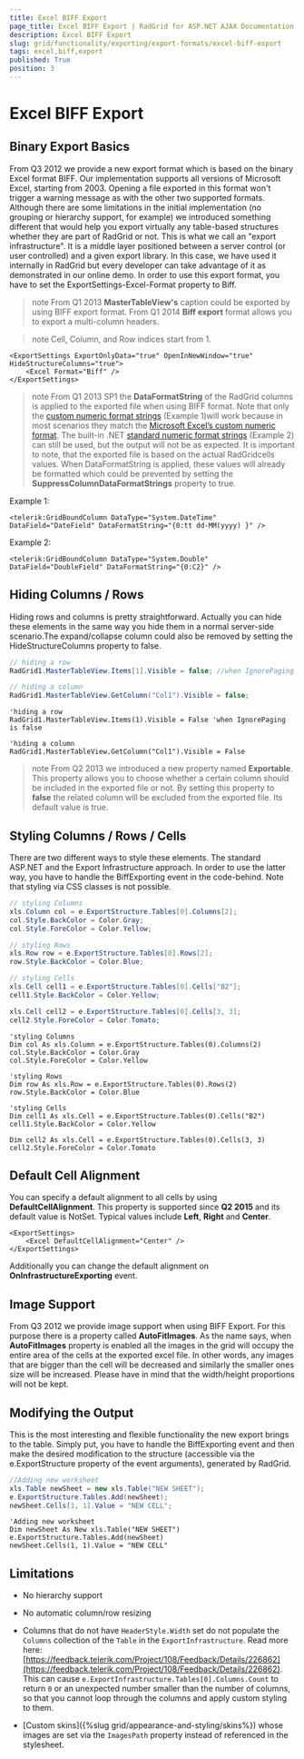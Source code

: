```yaml
---
title: Excel BIFF Export
page_title: Excel BIFF Export | RadGrid for ASP.NET AJAX Documentation
description: Excel BIFF Export
slug: grid/functionality/exporting/export-formats/excel-biff-export
tags: excel,biff,export
published: True
position: 3
---
```


# Excel BIFF Export



## Binary Export Basics

From Q3 2012 we provide a new export format which is based on the binary Excel format BIFF. Our implementation supports all versions of Microsoft Excel, starting from 2003. Opening a file exported in this format won't trigger a warning message as with the other two supported formats. Although there are some limitations in the initial implementation (no grouping or hierarchy support, for example) we introduced something different that would help you export virtually any table-based structures whether they are part of RadGrid or not. This is what we call an "export infrastructure". It is a middle layer positioned between a server control (or user controlled) and a given export library. In this case, we have used it internally in RadGrid but every developer can take advantage of it as demonstrated in our online demo. In order to use this export format, you have to set the ExportSettings-Excel-Format property to Biff.

>note From Q1 2013 **MasterTableView's** caption could be exported by using BIFF export format.
>From Q1 2014 **Biff export** format allows you to export a multi-column headers.
>


>note Cell, Column, and Row indices start from 1.
>


````ASP.NET
<ExportSettings ExportOnlyData="true" OpenInNewWindow="true" HideStructureColumns="true">
    <Excel Format="Biff" />
</ExportSettings>
````



>note From Q1 2013 SP1 the **DataFormatString** of the RadGrid columns is applied to the exported file when using BIFF format. Note that only the [custom numeric format strings](https://msdn.microsoft.com/en-us/library/0c899ak8%28v=vs.71%29.aspx) (Example 1)will work because in most scenarios they match the [Microsoft Excel’s custom numeric format](http://office.microsoft.com/en-gb/excel-help/create-a-custom-number-format-HP010342372.aspx). The built-in .NET [standard numeric format strings](https://msdn.microsoft.com/en-us/library/dwhawy9k%28v=vs.71%29.aspx) (Example 2) can still be used, but the output will not be as expected. It is important to note, that the exported file is based on the actual RadGridcells values. When DataFormatString is applied, these values will already be formatted which could be prevented by setting the **SuppressColumnDataFormatStrings** property to true.
>


Example 1:

````ASP.NET
<telerik:GridBoundColumn DataType="System.DateTime" DataField="DateField" DataFormatString="{0:tt dd-MM(yyyy) }" />
````

Example 2:

````ASP.NET
<telerik:GridBoundColumn DataType="System.Double" DataField="DoubleField" DataFormatString="{0:C2}" />
````

## Hiding Columns / Rows

Hiding rows and columns is pretty straightforward. Actually you can hide these elements in the same way you hide them in a normal server-side scenario.The expand/collapse column could also be removed by setting the HideStructureColumns property to false.

````C#
// hiding a row
RadGrid1.MasterTableView.Items[1].Visible = false; //when IgnorePaging is false

// hiding a column
RadGrid1.MasterTableView.GetColumn("Col1").Visible = false;
````
````VB
'hiding a row
RadGrid1.MasterTableView.Items(1).Visible = False 'when IgnorePaging is false

'hiding a column
RadGrid1.MasterTableView.GetColumn("Col1").Visible = False
````


>note From Q2 2013 we introduced a new property named **Exportable**. This property allows you to choose whether a certain column should be included in the exported file or not. By setting this property to **false** the related column will be excluded from the exported file. Its default value is true.
>


## Styling Columns / Rows / Cells

There are two different ways to style these elements. The standard ASP.NET and the Export Infrastructure approach. In order to use the latter way, you have to handle the BiffExporting event in the code-behind. Note that styling via CSS classes is not possible.

````C#
// styling Columns
xls.Column col = e.ExportStructure.Tables[0].Columns[2];
col.Style.BackColor = Color.Gray;
col.Style.ForeColor = Color.Yellow;

// styling Rows
xls.Row row = e.ExportStructure.Tables[0].Rows[2];
row.Style.BackColor = Color.Blue;

// styling Cells
xls.Cell cell1 = e.ExportStructure.Tables[0].Cells["B2"];
cell1.Style.BackColor = Color.Yellow;

xls.Cell cell2 = e.ExportStructure.Tables[0].Cells[3, 3];
cell2.Style.ForeColor = Color.Tomato;
````
````VB
'styling Columns
Dim col As xls.Column = e.ExportStructure.Tables(0).Columns(2)
col.Style.BackColor = Color.Gray
col.Style.ForeColor = Color.Yellow

'styling Rows
Dim row As xls.Row = e.ExportStructure.Tables(0).Rows(2)
row.Style.BackColor = Color.Blue

'styling Cells
Dim cell1 As xls.Cell = e.ExportStructure.Tables(0).Cells("B2")
cell1.Style.BackColor = Color.Yellow

Dim cell2 As xls.Cell = e.ExportStructure.Tables(0).Cells(3, 3)
cell2.Style.ForeColor = Color.Tomato
````

## Default Cell Alignment

You can specify a default alignment to all cells by using **DefaultCellAlignment**. This property is supported since **Q2 2015** and its default value is NotSet. Typical values include **Left**, **Right** and **Center**.

````ASP.NET    
<ExportSettings>
    <Excel DefaultCellAlignment="Center" />
</ExportSettings>
````

Additionally you can change the default alignment on **OnInfrastructureExporting** event.

## Image Support

From Q3 2012 we provide image support when using BIFF Export. For this purpose there is a property called **AutoFitImages**. As the name says, when **AutoFitImages** property is enabled all the images in the grid will occupy the entire area of the cells at the exported excel file. In other words, any images that are bigger than the cell will be decreased and similarly the smaller ones size will be increased. Please have in mind that the width/height proportions will not be kept.

## Modifying the Output

This is the most interesting and flexible functionality the new export brings to the table. Simply put, you have to handle the BiffExporting event and then make the desired modification to the structure (accessible via the e.ExportStructure property of the event arguments), generated by RadGrid.


````C#
//Adding new worksheet
xls.Table newSheet = new xls.Table("NEW SHEET");
e.ExportStructure.Tables.Add(newSheet);
newSheet.Cells[1, 1].Value = "NEW CELL";
````
````VB
'Adding new worksheet
Dim newSheet As New xls.Table("NEW SHEET")
e.ExportStructure.Tables.Add(newSheet)
newSheet.Cells(1, 1).Value = "NEW CELL"
````


## Limitations

* No hierarchy support

* No automatic column/row resizing

* Columns that do not have `HeaderStyle.Width` set do not populate the `Columns` collection of the `Table` in the `ExportInfrastructure`. Read more here: [https://feedback.telerik.com/Project/108/Feedback/Details/226862](https://feedback.telerik.com/Project/108/Feedback/Details/226862). This can cause `e.ExportInfrastructure.Tables[0].Columns.Count` to return `0` or an unexpected number smaller than the number of columns, so that you cannot loop through the columns and apply custom styling to them.

* [Custom skins]({%slug grid/appearance-and-styling/skins%}) whose images are set via the `ImagesPath` property instead of referenced in the stylesheet.
